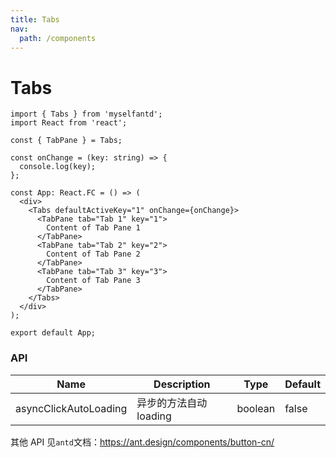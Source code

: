 ```yaml
---
title: Tabs
nav:
  path: /components
---
```


# Tabs

```tsx
import { Tabs } from 'myselfantd';
import React from 'react';

const { TabPane } = Tabs;

const onChange = (key: string) => {
  console.log(key);
};

const App: React.FC = () => (
  <div>
    <Tabs defaultActiveKey="1" onChange={onChange}>
      <TabPane tab="Tab 1" key="1">
        Content of Tab Pane 1
      </TabPane>
      <TabPane tab="Tab 2" key="2">
        Content of Tab Pane 2
      </TabPane>
      <TabPane tab="Tab 3" key="3">
        Content of Tab Pane 3
      </TabPane>
    </Tabs>
  </div>
);

export default App;
```

### API

| Name                  | Description            | Type    | Default |
| --------------------- | ---------------------- | ------- | ------- |
| asyncClickAutoLoading | 异步的方法自动 loading | boolean | false   |

其他 API 见`antd`文档：https://ant.design/components/button-cn/
